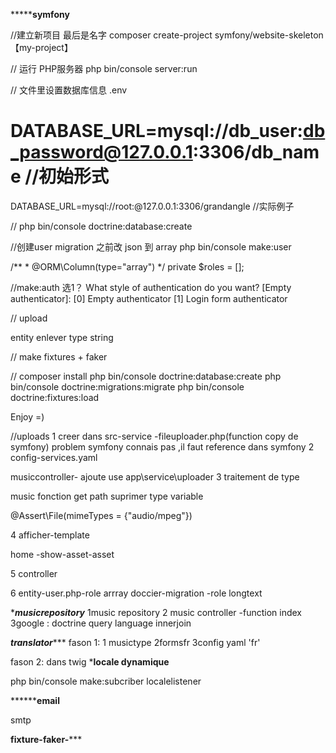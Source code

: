 *********************symfony****************

//建立新项目 最后是名字
composer create-project symfony/website-skeleton 【my-project】 

// 运行 PHP服务器
php bin/console server:run 

// 文件里设置数据库信息 .env 
# DATABASE_URL=mysql://db_user:db_password@127.0.0.1:3306/db_name //初始形式
DATABASE_URL=mysql://root:@127.0.0.1:3306/grandangle //实际例子

// php bin/console doctrine:database:create

//创建user migration 之前改 json 到 array
php bin/console make:user

/**
     * @ORM\Column(type="array")
     */
    private $roles = [];

//make:auth 选1？
 What style of authentication do you want? [Empty authenticator]:
  [0] Empty authenticator
  [1] Login form authenticator

  // upload

  entity enlever type string


// make fixtures + faker

// composer install
php bin/console doctrine:database:create
php bin/console doctrine:migrations:migrate
php bin/console doctrine:fixtures:load

Enjoy =)

//uploads
1 creer dans src-service -fileuploader.php(function copy de symfony)
 problem symfony connais pas ,il faut reference dans symfony
 2 config-services.yaml

 musiccontroller- ajoute use app\service\uploader
 3 traitement de type

 music fonction get path suprimer type variable

  @Assert\File(mimeTypes = {"audio/mpeg"})

 4 afficher-template

 home -show-asset-asset

 5 controller

6 entity-user.php-role arrray
doccier-migration -role longtext

************musicrepository***********
1music repository
2 music controller -function index
3google : doctrine query language innerjoin

*********translator************
fason 1:
1 musictype
2formsfr
3config yaml 'fr'

fason 2:
dans twig
***********locale dynamique**********

php bin/console make:subcriber localelistener


******************email************

smtp

************fixture-faker-***************

